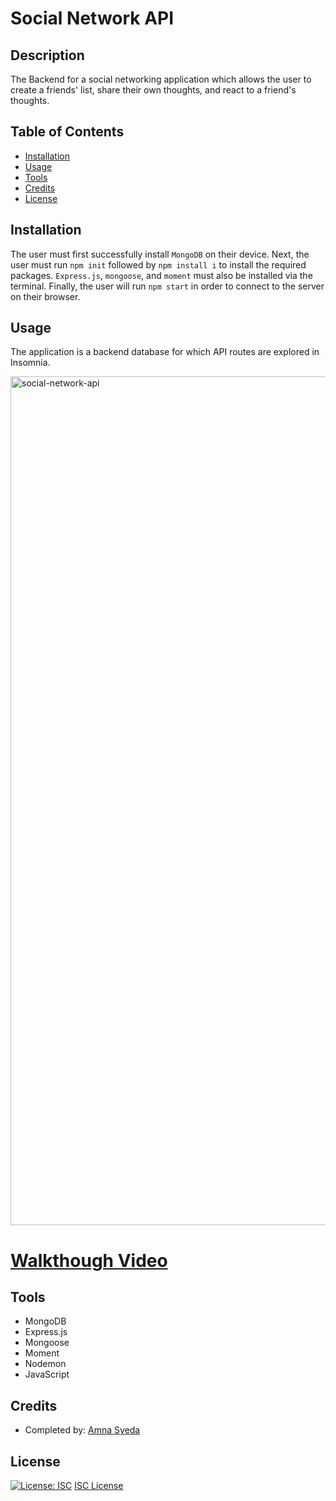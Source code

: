 # Social Network API

## Description
The Backend for a social networking application which allows the user to create a friends' list, share their own thoughts, and react to a friend's thoughts. 

## Table of Contents
* [Installation](#installation)
* [Usage](#usage)
* [Tools](#tools)
* [Credits](#credits)
* [License](#license)

## Installation
The user must first successfully install `MongoDB` on their device. Next, 
the user must run `npm init` followed by `npm install i` to install the required packages. `Express.js`, `mongoose`, and `moment` must also be installed via the terminal. Finally, the user will run `npm start` in order to connect to the server on their browser. 

## Usage
The application is a backend database for which API routes are explored in Insomnia. 

<img width="1358" alt="social-network-api" src="https://user-images.githubusercontent.com/81194686/132270742-6302592a-d3f5-4e7d-b8fb-e46f44e090a7.png">


# [Walkthough Video](https://www.youtube.com/watch?v=ky5rWyDimuo/)

## Tools
* MongoDB
* Express.js
* Mongoose
* Moment
* Nodemon
* JavaScript 

## Credits
* Completed by: [Amna Syeda](https://github.com/amnasyeda)

## License
[![License: ISC](https://img.shields.io/badge/License-ISC-blue.svg)](https://opensource.org/licenses/ISC)
[ISC License](https://www.isc.org/licenses/)
